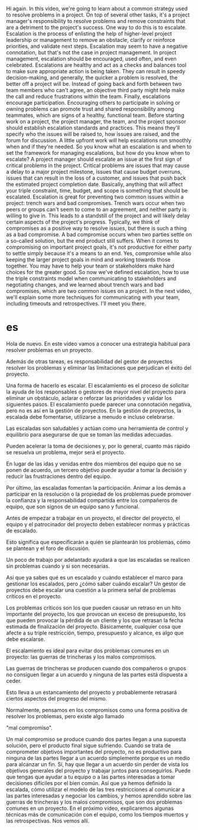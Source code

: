 
Hi again. In this video, we're going to learn about a common strategy used to resolve problems in a project. On top of several other tasks, it's a project manager's responsibility to resolve problems and remove constraints that are a detriment to the project's success. One way to do this is to escalate. Escalation is the process of enlisting the help of higher-level project leadership or management to remove an obstacle, clarify or reinforce priorities, and validate next steps. Escalation may seem to have a negative connotation, but that's not the case in project management. In project management, escalation should be encouraged, used often, and even celebrated. Escalations are healthy and act as a checks and balances tool to make sure appropriate action is being taken. They can result in speedy decision-making, and generally, the quicker a problem is resolved, the better off a project will be. Instead of going back and forth between two team members who can't agree, an objective third party might help make the call and reduce frustrations within the team. Finally, escalations encourage participation. Encouraging others to participate in solving or owning problems can promote trust and shared responsibility among teammates, which are signs of a healthy, functional team. Before starting work on a project, the project manager, the team, and the project sponsor should establish escalation standards and practices. This means they'll specify who the issues will be raised to, how issues are raised, and the forum for discussion. A little upfront work will help escalations run smoothly when and if they're needed. So you know what an escalation is and when to set the framework for managing escalations, but how do you know when to escalate? A project manager should escalate an issue at the first sign of critical problems in the project. Critical problems are issues that may cause a delay to a major project milestone, issues that cause budget overruns, issues that can result in the loss of a customer, and issues that push back the estimated project completion date. Basically, anything that will affect your triple constraint, time, budget, and scope is something that should be escalated. Escalation is great for preventing two common issues within a project: trench wars and bad compromises. Trench wars occur when two peers or groups can't seem to come to an agreement, and neither party is willing to give in. This leads to a standstill of the project and will likely delay certain aspects of the project's progress. Typically, we think of compromises as a positive way to resolve issues, but there is such a thing as a bad compromise. A bad compromise occurs when two parties settle on a so-called solution, but the end product still suffers. When it comes to compromising on important project goals, it's not productive for either party to settle simply because it's a means to an end. Yes, compromise while also keeping the larger project goals in mind and working towards those together. You may have to help your team or stakeholders make hard choices for the greater good. So now we've defined escalation, how to use the triple constraints model when communicating to stakeholders and negotiating changes, and we learned about trench wars and bad compromises, which are two common issues on a project. In the next video, we'll explain some more techniques for communicating with your team, including timeouts and retrospectives. I'll meet you there.
# es
Hola de nuevo. En este vídeo vamos a conocer una estrategia habitual para resolver problemas en un proyecto.

Además de otras tareas, es responsabilidad del gestor de proyectos resolver los problemas y eliminar las limitaciones que perjudican el éxito del proyecto.

Una forma de hacerlo es escalar. El escalamiento es el proceso de solicitar la ayuda de los responsables o gestores de mayor nivel del proyecto para eliminar un obstáculo, aclarar o reforzar las prioridades y validar los siguientes pasos. El escalamiento puede parecer una connotación negativa, pero no es así en la gestión de proyectos. En la gestión de proyectos, la escalada debe fomentarse, utilizarse a menudo e incluso celebrarse.

Las escaladas son saludables y actúan como una herramienta de control y equilibrio para asegurarse de que se toman las medidas adecuadas.

Pueden acelerar la toma de decisiones y, por lo general, cuanto más rápido se resuelva un problema, mejor será el proyecto. 

En lugar de las idas y venidas entre dos miembros del equipo que no se ponen de acuerdo, un tercero objetivo puede ayudar a tomar la decisión y reducir las frustraciones dentro del equipo.

Por último, las escaladas fomentan la participación. Animar a los demás a participar en la resolución o la propiedad de los problemas puede promover la confianza y la responsabilidad compartida entre los compañeros de equipo, que son signos de un equipo sano y funcional.

Antes de empezar a trabajar en un proyecto, el director del proyecto, el equipo y el patrocinador del proyecto deben establecer normas y prácticas de escalado.

Esto significa que especificarán a quién se plantearán los problemas, cómo se plantean y el foro de discusión.

Un poco de trabajo por adelantado ayudará a que las escaladas se realicen sin problemas cuando y si son necesarias.


Así que ya sabes qué es un escalado y cuándo establecer el marco para gestionar los escalados, pero ¿cómo saber cuándo escalar?
Un gestor de proyectos debe escalar una cuestión a la primera señal de problemas críticos en el proyecto.

Los problemas críticos son los que pueden causar un retraso en un hito importante del proyecto, los que provocan un exceso de presupuesto, los que pueden provocar la pérdida de un cliente y los que retrasan la fecha estimada de finalización del proyecto. Básicamente, cualquier cosa que afecte a su triple restricción, tiempo, presupuesto y alcance, es algo que debe escalarse.


El escalamiento es ideal para evitar dos problemas comunes en un proyecto: las guerras de trincheras y los malos compromisos.

Las guerras de trincheras se producen cuando dos compañeros o grupos no consiguen llegar a un acuerdo y ninguna de las partes está dispuesta a ceder.

Esto lleva a un estancamiento del proyecto y probablemente retrasará ciertos aspectos del progreso del mismo.

Normalmente, pensamos en los compromisos como una forma positiva de resolver los problemas, pero existe algo llamado 

"mal compromiso".

Un mal compromiso se produce cuando dos partes llegan a una supuesta solución, pero el producto final sigue sufriendo. Cuando se trata de comprometer objetivos importantes del proyecto, no es productivo para ninguna de las partes llegar a un acuerdo simplemente porque es un medio para alcanzar un fin. Sí, hay que llegar a un acuerdo sin perder de vista los objetivos generales del proyecto y trabajar juntos para conseguirlos. Puede que tengas que ayudar a tu equipo o a las partes interesadas a tomar decisiones difíciles por el bien común. Así que ya hemos definido la escalada, cómo utilizar el modelo de las tres restricciones al comunicar a las partes interesadas y negociar los cambios, y hemos aprendido sobre las guerras de trincheras y los malos compromisos, que son dos problemas comunes en un proyecto. En el próximo vídeo, explicaremos algunas técnicas más de comunicación con el equipo, como los tiempos muertos y las retrospectivas. Nos vemos allí.
